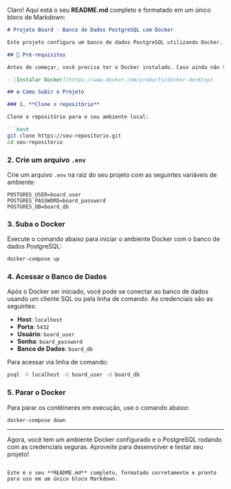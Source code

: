 Claro! Aqui está o seu **README.md** completo e formatado em um único bloco de Markdown:

```markdown
# Projeto Board - Banco de Dados PostgreSQL com Docker

Este projeto configura um banco de dados PostgreSQL utilizando Docker. As credenciais do banco de dados são configuradas por variáveis de ambiente para maior segurança.

## 🚀 Pré-requisitos

Antes de começar, você precisa ter o Docker instalado. Caso ainda não tenha, siga as instruções abaixo:

- [Instalar Docker](https://www.docker.com/products/docker-desktop)

## ⚙️ Como Subir o Projeto

### 1. **Clone o repositório**

Clone o repositório para o seu ambiente local:

```bash
git clone https://seu-repositorio.git
cd seu-repositorio
```

### 2. **Crie um arquivo `.env`**

Crie um arquivo `.env` na raiz do seu projeto com as seguintes variáveis de ambiente:

```env
POSTGRES_USER=board_user
POSTGRES_PASSWORD=board_password
POSTGRES_DB=board_db
```

### 3. **Suba o Docker**

Execute o comando abaixo para iniciar o ambiente Docker com o banco de dados PostgreSQL:

```bash
docker-compose up
```

### 4. **Acessar o Banco de Dados**

Após o Docker ser iniciado, você pode se conectar ao banco de dados usando um cliente SQL ou pela linha de comando. As credenciais são as seguintes:

- **Host**: `localhost`
- **Porta**: `5432`
- **Usuário**: `board_user`
- **Senha**: `board_password`
- **Banco de Dados**: `board_db`

Para acessar via linha de comando:

```bash
psql -h localhost -U board_user -d board_db
```

### 5. **Parar o Docker**

Para parar os contêineres em execução, use o comando abaixo:

```bash
docker-compose down
```

---

Agora, você tem um ambiente Docker configurado e o PostgreSQL rodando com as credenciais seguras. Aproveite para desenvolver e testar seu projeto!
```

Este é o seu **README.md** completo, formatado corretamente e pronto para uso em um único bloco Markdown.
